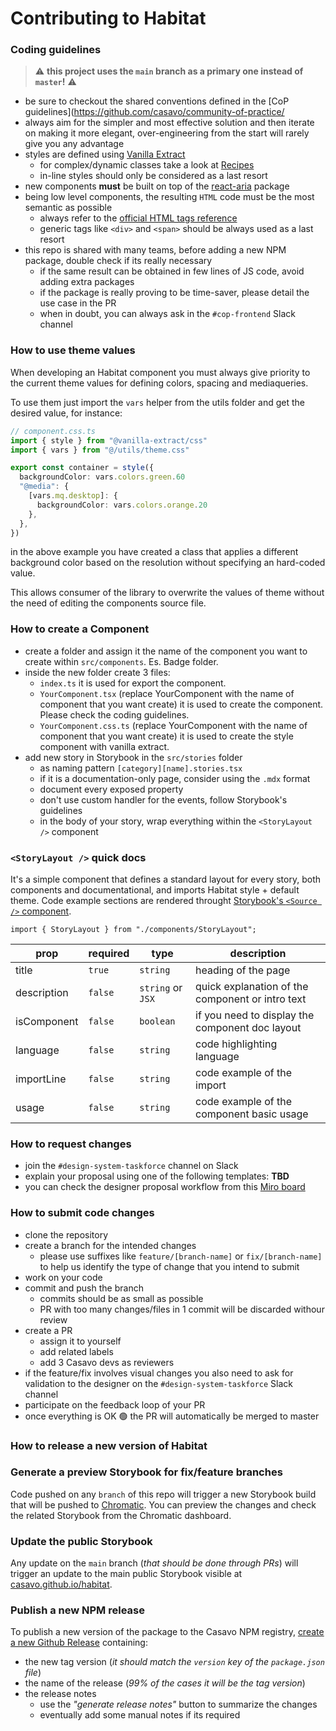 # Contributing to Habitat

### Coding guidelines

> ⚠️ **this project uses the `main` branch as a primary one instead of `master`!** ⚠️

- be sure to checkout the shared conventions defined in the [CoP guidelines](https://github.com/casavo/community-of-practice/
- always aim for the simpler and most effective solution and then iterate on making it more elegant, over-engineering from the start will rarely give you any advantage
- styles are defined using [Vanilla Extract](https://vanilla-extract.style/)
  - for complex/dynamic classes take a look at [Recipes](https://vanilla-extract.style/documentation/packages/recipes/)
  - in-line styles should only be considered as a last resort
- new components **must** be built on top of the [react-aria](https://react-spectrum.adobe.com/react-aria/) package
- being low level components, the resulting `HTML` code must be the most semantic as possible
  - always refer to the [official HTML tags reference](https://developer.mozilla.org/en-US/docs/Web/HTML/Element)
  - generic tags like `<div>` and `<span>` should be always used as a last resort
- this repo is shared with many teams, before adding a new NPM package, double check if its really necessary
  - if the same result can be obtained in few lines of JS code, avoid adding extra packages
  - if the package is really proving to be time-saver, please detail the use case in the PR
  - when in doubt, you can always ask in the `#cop-frontend` Slack channel

### How to use theme values

When developing an Habitat component you must always give priority to the current theme values for defining colors, spacing and mediaqueries.

To use them just import the `vars` helper from the utils folder and get the desired value, for instance:

```typescript
// component.css.ts
import { style } from "@vanilla-extract/css"
import { vars } from "@/utils/theme.css"

export const container = style({
  backgroundColor: vars.colors.green.60
  "@media": {
    [vars.mq.desktop]: {
      backgroundColor: vars.colors.orange.20
    },
  },
})

```

in the above example you have created a class that applies a different background color based on the resolution without specifying an hard-coded value.

This allows consumer of the library to overwrite the values of theme without the need of editing the components source file.

### How to create a Component

- create a folder and assign it the name of the component you want to create within `src/components`. Es. Badge folder.
- inside the new folder create 3 files:
  - `index.ts` it is used for export the component.
  - `YourComponent.tsx` (replace YourComponent with the name of component that you want create) it is used to create the component. Please check the coding guidelines.
  - `YourComponent.css.ts` (replace YourComponent with the name of component that you want create) it is used to create the style component with vanilla extract.
- add new story in Storybook in the `src/stories` folder
  - as naming pattern `[category][name].stories.tsx`
  - if it is a documentation-only page, consider using the `.mdx` format
  - document every exposed property
  - don't use custom handler for the events, follow Storybook's guidelines
  - in the body of your story, wrap everything within the `<StoryLayout />` component

### `<StoryLayout />` quick docs

It's a simple component that defines a standard layout for every story, both components and documentational, and imports Habitat style + default theme. Code example sections are rendered throught [Storybook's `<Source />` component](https://storybook.js.org/docs/react/api/doc-block-source).

```tsx
import { StoryLayout } from "./components/StoryLayout";
```

| **prop**    | **required** | **type**          | **description**                                  |
| ----------- | ------------ | ----------------- | ------------------------------------------------ |
| title       | `true`       | `string`          | heading of the page                              |
| description | `false`      | `string` or `JSX` | quick explanation of the component or intro text |
| isComponent | `false`      | `boolean`         | if you need to display the component doc layout  |
| language    | `false`      | `string`          | code highlighting language                       |
| importLine  | `false`      | `string`          | code example of the import                       |
| usage       | `false`      | `string`          | code example of the component basic usage        |

### How to request changes

- join the `#design-system-taskforce` channel on Slack
- explain your proposal using one of the following templates: **TBD**
- you can check the designer proposal workflow from this [Miro board](https://miro.com/app/board/uXjVMYRtpog=/?moveToWidget=3458764554126497351&cot=14&share_link_id=980567127227)

### How to submit code changes

- clone the repository
- create a branch for the intended changes
  - please use suffixes like `feature/[branch-name]` or `fix/[branch-name]` to help us identify the type of change that you intend to submit
- work on your code
- commit and push the branch
  - commits should be as small as possible
  - PR with too many changes/files in 1 commit will be discarded withour review
- create a PR
  - assign it to yourself
  - add related labels
  - add 3 Casavo devs as reviewers
- if the feature/fix involves visual changes you also need to ask for validation to the designer on the `#design-system-taskforce` Slack channel
- participate on the feedback loop of your PR
- once everything is OK 🟢 the PR will automatically be merged to master

### How to release a new version of Habitat

### Generate a preview Storybook for fix/feature branches

Code pushed on any `branch` of this repo will trigger a new Storybook build that will be pushed to [Chromatic](https://www.chromatic.com/builds?appId=6492c41db7cb00cf0539e3b6). You can preview the changes and check the related Storybook from the Chromatic dashboard.

### Update the public Storybook

Any update on the `main` branch (_that should be done through PRs_) will trigger an update to the main public Storybook visible at [casavo.github.io/habitat](https://casavo.github.io/habitat/).

### Publish a new NPM release

To publish a new version of the package to the Casavo NPM registry, [create a new Github Release](https://github.com/casavo/habitat/releases/new) containing:

- the new tag version (_it should match the `version` key of the `package.json` file_)
- the name of the release (_99% of the cases it will be the tag version_)
- the release notes
  - use the _"generate release notes"_ button to summarize the changes
  - eventually add some manual notes if its required
